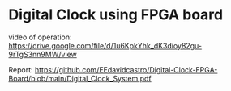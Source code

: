 # Digital Clock using FPGA board

video of operation: https://drive.google.com/file/d/1u6KpkYhk_dK3dioy82gu-9rTgS3nn9MW/view

Report: https://github.com/EEdavidcastro/Digital-Clock-FPGA-Board/blob/main/Digital_Clock_System.pdf
